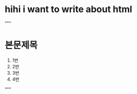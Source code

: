 # hihi i want to write about html

"""
    <!DOCTYPE html>
    <html>
        <head>
            <title>제목</title>
            <meta charset="utf-8">
        </head>
        <body>
            <h1>본문제목</h1>
            <ol>
                <li>1번</li>
                <li>2번</li>
                <li>3번</li>
                <li>4번</li>
            </ol>
        </body>
    </html>
"""
